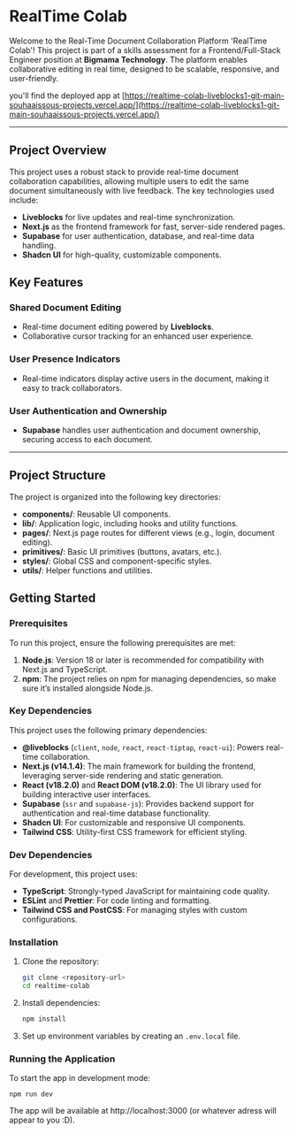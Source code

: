 # RealTime Colab 

Welcome to the Real-Time Document Collaboration Platform 'RealTime Colab'! This project is part of a skills assessment for a Frontend/Full-Stack Engineer position at **Bigmama Technology**. The platform enables collaborative editing in real time, designed to be scalable, responsive, and user-friendly.

you'll find the deployed app at [https://realtime-colab-liveblocks1-git-main-souhaaissous-projects.vercel.app/](https://realtime-colab-liveblocks1-git-main-souhaaissous-projects.vercel.app/)

---

## Project Overview

This project uses a robust stack to provide real-time document collaboration capabilities, allowing multiple users to edit the same document simultaneously with live feedback. The key technologies used include:

- **Liveblocks** for live updates and real-time synchronization.
- **Next.js** as the frontend framework for fast, server-side rendered pages.
- **Supabase** for user authentication, database, and real-time data handling.
- **Shadcn UI** for high-quality, customizable components.

## Key Features

### Shared Document Editing
- Real-time document editing powered by **Liveblocks**.
- Collaborative cursor tracking for an enhanced user experience.

### User Presence Indicators
- Real-time indicators display active users in the document, making it easy to track collaborators.

### User Authentication and Ownership
- **Supabase** handles user authentication and document ownership, securing access to each document.


---

## Project Structure

The project is organized into the following key directories:
- **components/**: Reusable UI components.
- **lib/**: Application logic, including hooks and utility functions.
- **pages/**: Next.js page routes for different views (e.g., login, document editing).
- **primitives/**: Basic UI primitives (buttons, avatars, etc.).
- **styles/**: Global CSS and component-specific styles.
- **utils/**: Helper functions and utilities.
  

## Getting Started

### Prerequisites

To run this project, ensure the following prerequisites are met:

1. **Node.js**: Version 18 or later is recommended for compatibility with Next.js and TypeScript.
2. **npm**: The project relies on npm for managing dependencies, so make sure it’s installed alongside Node.js.

### Key Dependencies

This project uses the following primary dependencies:

- **@liveblocks** (`client`, `node`, `react`, `react-tiptap`, `react-ui`): Powers real-time collaboration.
- **Next.js (v14.1.4)**: The main framework for building the frontend, leveraging server-side rendering and static generation.
- **React (v18.2.0)** and **React DOM (v18.2.0)**: The UI library used for building interactive user interfaces.
- **Supabase** (`ssr` and `supabase-js`): Provides backend support for authentication and real-time database functionality.
- **Shadcn UI**: For customizable and responsive UI components.
- **Tailwind CSS**: Utility-first CSS framework for efficient styling.

### Dev Dependencies

For development, this project uses:

- **TypeScript**: Strongly-typed JavaScript for maintaining code quality.
- **ESLint** and **Prettier**: For code linting and formatting.
- **Tailwind CSS and PostCSS**: For managing styles with custom configurations.


### Installation

1. Clone the repository:
   ```bash
   git clone <repository-url>
   cd realtime-colab
   ```
1. Install dependencies:
    ```bash
    npm install
    ```
1. Set up environment variables by creating an `.env.local` file.

### Running the Application

To start the app in development mode:
  ```
  npm run dev
  ```
The app will be available at http://localhost:3000 (or whatever adress will appear to you :D).


<!-- ---
## Docker Setup
1. Build the Docker image:
    ```
    docker build -t realtime-colab .
    ```
1. Run the container:
    ```
    docker run -p 3000:3000 realtime-colab
    ``` -->
